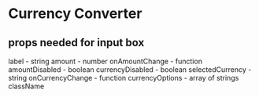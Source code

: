 # Currency Converter

## props needed for input box

label - string
amount - number
onAmountChange - function
amountDisabled - boolean
currencyDisabled - boolean
selectedCurrency - string
onCurrencyChange - function
currencyOptions - array of strings
className
